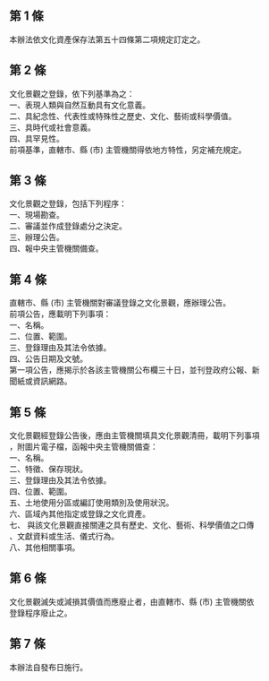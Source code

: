 第 1 條
-------
本辦法依文化資產保存法第五十四條第二項規定訂定之。

第 2 條
-------
文化景觀之登錄，依下列基準為之：  
一、表現人類與自然互動具有文化意義。  
二、具紀念性、代表性或特殊性之歷史、文化、藝術或科學價值。  
三、具時代或社會意義。  
四、具罕見性。  
前項基準，直轄市、縣 (市) 主管機關得依地方特性，另定補充規定。

第 3 條
-------
文化景觀之登錄，包括下列程序：  
一、現場勘查。  
二、審議並作成登錄處分之決定。  
三、辦理公告。  
四、報中央主管機關備查。

第 4 條
-------
直轄市、縣 (市) 主管機關對審議登錄之文化景觀，應辦理公告。  
前項公告，應載明下列事項：  
一、名稱。  
二、位置、範圍。  
三、登錄理由及其法令依據。  
四、公告日期及文號。  
第一項公告，應揭示於各該主管機關公布欄三十日，並刊登政府公報、新  
聞紙或資訊網路。

第 5 條
-------
文化景觀經登錄公告後，應由主管機關填具文化景觀清冊，載明下列事項  
，附圖片電子檔，函報中央主管機關備查：  
一、名稱。  
二、特徵、保存現狀。  
三、登錄理由及其法令依據。  
四、位置、範圍。  
五、土地使用分區或編訂使用類別及使用狀況。  
六、區域內其他指定或登錄之文化資產。  
七、 與該文化景觀直接關連之具有歷史、文化、藝術、科學價值之口傳  
     、文獻資料或生活、儀式行為。  
八、其他相關事項。

第 6 條
-------
文化景觀滅失或減損其價值而應廢止者，由直轄市、縣 (市) 主管機關依  
登錄程序廢止之。

第 7 條
-------
本辦法自發布日施行。

